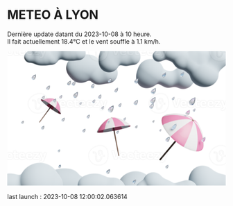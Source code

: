 # METEO À LYON

Dernière update datant du 2023-10-08 à 10 heure.  
Il fait actuellement 18.4°C et le vent souffle à 1.1 km/h.      

![](./.github/rain.png)

last launch : 2023-10-08 12:00:02.063614

